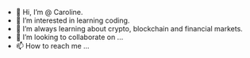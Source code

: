 - 👋 Hi, I’m @ Caroline.
- 👀 I’m interested in learning coding.
- 🌱 I’m always learning about crypto, blockchain and financial markets.
- 💞️ I’m looking to collaborate on ...
- 📫 How to reach me ...

<!---
Carole08/Carole08 is a ✨ special ✨ repository because its `README.md` (this file) appears on your GitHub profile.
You can click the Preview link to take a look at your changes.
--->
